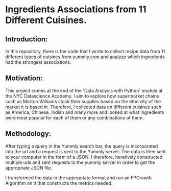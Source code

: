# Ingredients Associations from 11 Different Cuisines.

## Introduction:
In this repository, there is the code that I wrote to collect recipe data from 11 different types of cuisines from yummly.com and analyze which ingredients had the strongest associations.

## Motivation:
This project comes at the end of the 'Data Analysis with Python' module at the NYC Datascience Academy. I aim to explore how supermarket chains such as Morton Williams stock their supplies based on the ethnicity of the market it is based in.
Therefore, I collected data on different cuisines such as America, Chinese, Indian and many more and looked at what ingredients were most popular for each of them or any combinations of them.

## Methodology:
After typing a query in the Yummly search bar, the query is incorporated into the url and a request is sent to the Yummly server. 
The data is then sent to your computer in the form of a JSON. I therefore, iteratively constructed multiple urls and sent requests 
to the yummly server in order to get the appropriate JSON file.

I transformed the data in the appropriate format and run an FPGrowth Algorithm on it that constructs the metrics needed.



